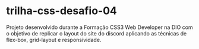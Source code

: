 # trilha-css-desafio-04
Projeto desenvolvido durante a Formação CSS3 Web Developer na DIO com o objetivo de replicar o layout do site do discord aplicando as técnicas de flex-box, grid-layout e responsividade.
